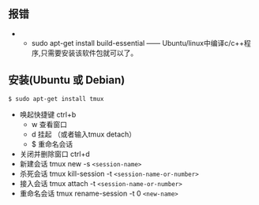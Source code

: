 ## 报错
- - sudo apt-get install build-essential —— Ubuntu/linux中编译c/c++程序,只需要安装该软件包就可以了。 

## 安装(Ubuntu 或 Debian)
`$ sudo apt-get install tmux`

- 唤起快捷键 ctrl+b
    - w 查看窗口
    - d 挂起 （或者输入tmux detach）
    - $ 重命名会话
- 关闭并删除窗口 ctrl+d
- 新建会话 tmux new -s `<session-name>`
-   杀死会话  tmux kill-session -t `<session-name-or-number>`
-   接入会话  tmux attach -t `<session-name-or-number>`
-   重命名会话 tmux rename-session -t 0 `<new-name>`

